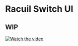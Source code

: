 # Racuil Switch UI

## WIP

[![Watch the video](https://streamable.com/l709kf/thumbnail)](https://streamable.com/l709kf)